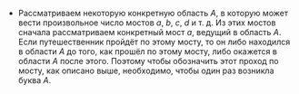 - Рассматриваем некоторую конкретную область $A$, в которую может вести произвольное число мостов 
$a$, $b$, $c$, $d$ и т. д. Из этих мостов сначала рассматриваем конкретный мост $a$, ведущий в область $A$. Если путешественник пройдёт по этому мосту, то он либо находился в области $A$ до того, как прошёл по этому мосту, либо окажется в области $A$ после этого. Поэтому чтобы обозначить этот проход по мосту, как описано выше, необходимо, чтобы один раз возникла буква $A$.

